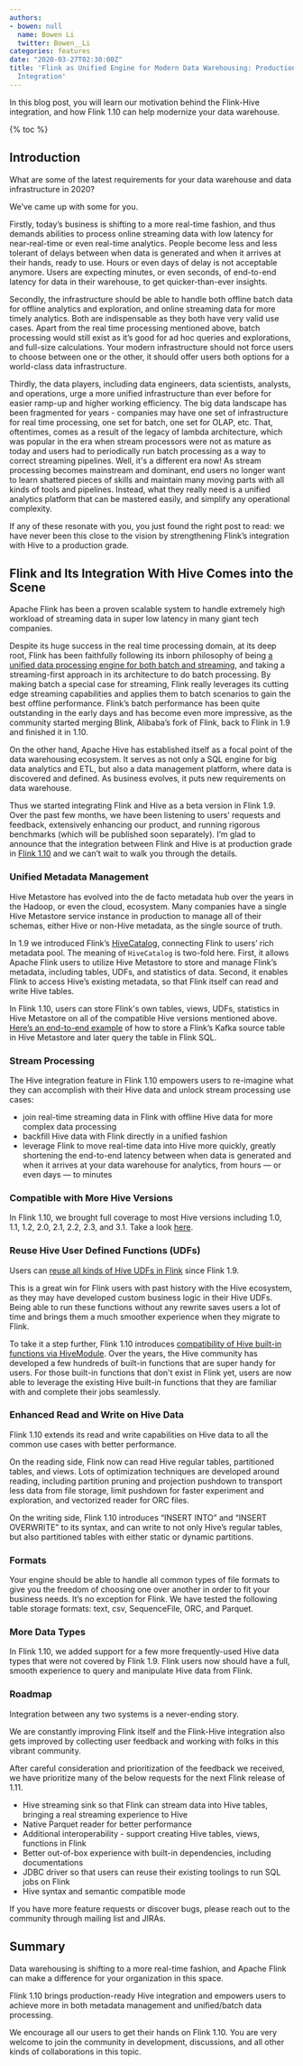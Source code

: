 ```yaml
---
authors:
- bowen: null
  name: Bowen Li
  twitter: Bowen__Li
categories: features
date: "2020-03-27T02:30:00Z"
title: 'Flink as Unified Engine for Modern Data Warehousing: Production-Ready Hive
  Integration'
---
```


In this blog post, you will learn our motivation behind the Flink-Hive integration, and how Flink 1.10 can help modernize your data warehouse.

{% toc %}


## Introduction 

What are some of the latest requirements for your data warehouse and data infrastructure in 2020?

We’ve came up with some for you.

Firstly, today’s business is shifting to a more real-time fashion, and thus demands abilities to process online streaming data with low latency for near-real-time or even real-time analytics. People become less and less tolerant of delays between when data is generated and when it arrives at their hands, ready to use. Hours or even days of delay is not acceptable anymore. Users are expecting minutes, or even seconds, of end-to-end latency for data in their warehouse, to get quicker-than-ever insights.

Secondly, the infrastructure should be able to handle both offline batch data for offline analytics and exploration, and online streaming data for more timely analytics. Both are indispensable as they both have very valid use cases. Apart from the real time processing mentioned above, batch processing would still exist as it’s good for ad hoc queries and explorations, and full-size calculations. Your modern infrastructure should not force users to choose between one or the other, it should offer users both options for a world-class data infrastructure.

Thirdly, the data players, including data engineers, data scientists, analysts, and operations, urge a more unified infrastructure than ever before for easier ramp-up and higher working efficiency. The big data landscape has been fragmented for years - companies may have one set of infrastructure for real time processing, one set for batch, one set for OLAP, etc. That, oftentimes, comes as a result of the legacy of lambda architecture, which was popular in the era when stream processors were not as mature as today and users had to periodically run batch processing as a way to correct streaming pipelines. Well, it's a different era now! As stream processing becomes mainstream and dominant, end users no longer want to learn shattered pieces of skills and maintain many moving parts with all kinds of tools and pipelines. Instead, what they really need is a unified analytics platform that can be mastered easily, and simplify any operational complexity.

If any of these resonate with you, you just found the right post to read: we have never been this close to the vision by strengthening Flink’s integration with Hive to a production grade.


## Flink and Its Integration With Hive Comes into the Scene

Apache Flink has been a proven scalable system to handle extremely high workload of streaming data in super low latency in many giant tech companies.

Despite its huge success in the real time processing domain, at its deep root, Flink has been faithfully following its inborn philosophy of being [a unified data processing engine for both batch and streaming](https://flink.apache.org/news/2019/02/13/unified-batch-streaming-blink.html), and taking a streaming-first approach in its architecture to do batch processing. By making batch a special case for streaming, Flink really leverages its cutting edge streaming capabilities and applies them to batch scenarios to gain the best offline performance. Flink’s batch performance has been quite outstanding in the early days and has become even more impressive, as the community started merging Blink, Alibaba’s fork of Flink, back to Flink in 1.9 and finished it in 1.10.

On the other hand, Apache Hive has established itself as a focal point of the data warehousing ecosystem. It serves as not only a SQL engine for big data analytics and ETL, but also a data management platform, where data is discovered and defined. As business evolves, it puts new requirements on data warehouse.

Thus we started integrating Flink and Hive as a beta version in Flink 1.9. Over the past few months, we have been listening to users’ requests and feedback, extensively enhancing our product, and running rigorous benchmarks (which will be published soon separately). I’m glad to announce that the integration between Flink and Hive is at production grade in [Flink 1.10](https://flink.apache.org/news/2020/02/11/release-1.10.0.html) and we can’t wait to walk you through the details.


### Unified Metadata Management 

Hive Metastore has evolved into the de facto metadata hub over the years in the Hadoop, or even the cloud, ecosystem. Many companies have a single Hive Metastore service instance in production to manage all of their schemas, either Hive or non-Hive metadata, as the single source of truth.

In 1.9 we introduced Flink’s [HiveCatalog]({{site.DOCS_BASE_URL}}flink-docs-release-1.10/dev/table/hive/hive_catalog.html), connecting Flink to users’ rich metadata pool. The meaning of `HiveCatalog` is two-fold here. First, it allows Apache Flink users to utilize Hive Metastore to store and manage Flink’s metadata, including tables, UDFs, and statistics of data. Second, it enables Flink to access Hive’s existing metadata, so that Flink itself can read and write Hive tables.

In Flink 1.10, users can store Flink's own tables, views, UDFs, statistics in Hive Metastore on all of the compatible Hive versions mentioned above. [Here’s an end-to-end example]({{site.DOCS_BASE_URL}}flink-docs-release-1.10/dev/table/hive/hive_catalog.html#example) of how to store a Flink’s Kafka source table in Hive Metastore and later query the table in Flink SQL.


### Stream Processing

The Hive integration feature in Flink 1.10 empowers users to re-imagine what they can accomplish with their Hive data and unlock stream processing use cases:

- join real-time streaming data in Flink with offline Hive data for more complex data processing
- backfill Hive data with Flink directly in a unified fashion
- leverage Flink to move real-time data into Hive more quickly, greatly shortening the end-to-end latency between when data is generated and when it arrives at your data warehouse for analytics, from hours — or even days — to minutes


### Compatible with More Hive Versions

In Flink 1.10, we brought full coverage to most Hive versions including 1.0, 1.1, 1.2, 2.0, 2.1, 2.2, 2.3, and 3.1. Take a look [here]({{site.DOCS_BASE_URL}}flink-docs-release-1.10/dev/table/hive/#supported-hive-versions).


### Reuse Hive User Defined Functions (UDFs)

Users can [reuse all kinds of Hive UDFs in Flink]({{site.DOCS_BASE_URL}}flink-docs-release-1.10/dev/table/hive/hive_functions.html#hive-user-defined-functions) since Flink 1.9.

This is a great win for Flink users with past history with the Hive ecosystem, as they may have developed custom business logic in their Hive UDFs. Being able to run these functions without any rewrite saves users a lot of time and brings them a much smoother experience when they migrate to Flink.

To take it a step further, Flink 1.10 introduces [compatibility of Hive built-in functions via HiveModule]({{site.DOCS_BASE_URL}}flink-docs-release-1.10/dev/table/hive/hive_functions.html#use-hive-built-in-functions-via-hivemodule). Over the years, the Hive community has developed a few hundreds of built-in functions that are super handy for users. For those built-in functions that don't exist in Flink yet, users are now able to leverage the existing Hive built-in functions that they are familiar with and complete their jobs seamlessly.


### Enhanced Read and Write on Hive Data

Flink 1.10 extends its read and write capabilities on Hive data to all the common use cases with better performance. 

On the reading side, Flink now can read Hive regular tables, partitioned tables, and views. Lots of optimization techniques are developed around reading, including partition pruning and projection pushdown to transport less data from file storage, limit pushdown for faster experiment and exploration, and vectorized reader for ORC files.

On the writing side, Flink 1.10 introduces “INSERT INTO” and “INSERT OVERWRITE” to its syntax, and can write to not only Hive’s regular tables, but also partitioned tables with either static or dynamic partitions.

### Formats

Your engine should be able to handle all common types of file formats to give you the freedom of choosing one over another in order to fit your business needs. It’s no exception for Flink. We have tested the following table storage formats: text, csv, SequenceFile, ORC, and Parquet.

### More Data Types

In Flink 1.10, we added support for a few more frequently-used Hive data types that were not covered by Flink 1.9. Flink users now should have a full, smooth experience to query and manipulate Hive data from Flink.


### Roadmap

Integration between any two systems is a never-ending story. 

We are constantly improving Flink itself and the Flink-Hive integration also gets improved by collecting user feedback and working with folks in this vibrant community.

After careful consideration and prioritization of the feedback we received, we have prioritize many of the below requests for the next Flink release of 1.11.

- Hive streaming sink so that Flink can stream data into Hive tables, bringing a real streaming experience to Hive
- Native Parquet reader for better performance
- Additional interoperability - support creating Hive tables, views, functions in Flink
- Better out-of-box experience with built-in dependencies, including documentations
- JDBC driver so that users can reuse their existing toolings to run SQL jobs on Flink
- Hive syntax and semantic compatible mode

If you have more feature requests or discover bugs, please reach out to the community through mailing list and JIRAs.


## Summary

Data warehousing is shifting to a more real-time fashion, and Apache Flink can make a difference for your organization in this space.

Flink 1.10 brings production-ready Hive integration and empowers users to achieve more in both metadata management and unified/batch data processing.

We encourage all our users to get their hands on Flink 1.10. You are very welcome to join the community in development, discussions, and all other kinds of collaborations in this topic.

